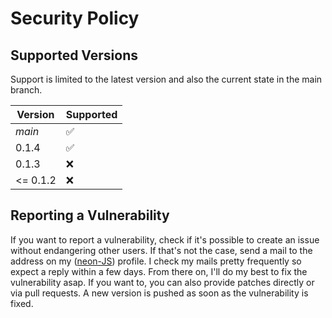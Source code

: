 # Security Policy

## Supported Versions

Support is limited to the latest version and also the current state in the main branch.

| Version       | Supported          |
| ------------- | ------------------ |
| _main_        | :white_check_mark: |
| 0.1.4         | :white_check_mark: |
| 0.1.3         | :x:                |
| <= 0.1.2      | :x:                |

## Reporting a Vulnerability

If you want to report a vulnerability, check if it's possible to create an issue without endangering other users.
If that's not the case, send a mail to the address on my ([neon-JS](https://github.com/neon-JS)) profile.
I check my mails pretty frequently so expect a reply within a few days. From there on, I'll do my best to fix the vulnerability asap.
If you want to, you can also provide patches directly or via pull requests. A new version is pushed as soon as the vulnerability is fixed. 
